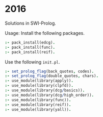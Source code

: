 # 2016

Solutions in SWI-Prolog.

Usage: Install the following packages.

```prolog
:- pack_install(edcg).
:- pack_install(func).
:- pack_install(reif).
```

Use the following `init.pl`.

```prolog
:- set_prolog_flag(back_quotes, codes).
:- set_prolog_flag(double_quotes, chars).
:- use_module(library(apply)).
:- use_module(library(clpfd)).
:- use_module(library(dcg/basics)).
:- use_module(library(dcg/high_order)).
:- use_module(library(func)).
:- use_module(library(reif)).
:- use_module(library(yall)).
```
